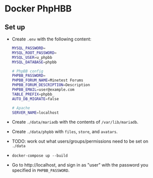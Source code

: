 # Docker PhpHBB

## Set up

* Create `.env` with the following content:

	```bash
	MYSQL_PASSWORD=
	MYSQL_ROOT_PASSWORD=
	MYSQL_USER=u_phpbb
	MYSQL_DATABASE=phpbb

	# PhpBB config
	PHPBB_PASSWORD=
	PHPBB_FORUM_NAME=Minetest Forums
	PHPBB_FORUM_DESCRIPTION=Description
	PHPBB_EMAIL=user@example.com
	TABLE_PREFIX=phpbb_
	AUTO_DB_MIGRATE=false

	# Apache
	SERVER_NAME=localhost
	```

* Create `./data/mariadb` with the contents of `/var/lib/mariadb`.
* Create `./data/phpbb` with `files`, `store`, and `avatars`.
* TODO: work out what users/groups/permissions need to be set on `./data`
* `docker-compose up --build`
* Go to http://localhost, and sign in as "user" with the password you specified in `PHPBB_PASSWORD`.
